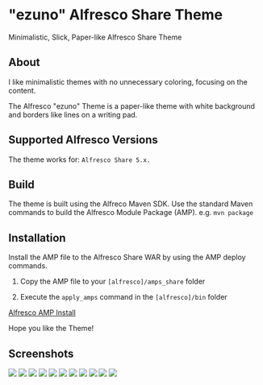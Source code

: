 # "ezuno" Alfresco Share Theme

Minimalistic, Slick, Paper-like Alfresco Share Theme

## About

I like minimalistic themes with no unnecessary coloring, focusing on the content.

The Alfresco "ezuno" Theme is a paper-like theme with white background and borders like lines on a writing pad. 

## Supported Alfresco Versions

The theme works for:
`Alfresco Share 5.x.`

## Build

The theme is built using the Alfreco Maven SDK. 
Use the standard Maven commands to build the Alfresco Module Package (AMP). e.g. `mvn package`

## Installation
Install the AMP file to the Alfresco Share WAR by using the AMP deploy commands.

1. Copy the AMP file to your `[alfresco]/amps_share` folder

1. Execute the `apply_amps` command in the `[alfresco]/bin` folder

[Alfresco AMP Install](http://docs.alfresco.com/5.0/tasks/amp-install.html)

Hope you like the Theme!

## Screenshots
![](https://raw.githubusercontent.com/djabornig/ezuno-share-theme/master/ezuno-share-theme/src/site/screens/31-05-_2015_00-16-31.png)
![](https://raw.githubusercontent.com/djabornig/ezuno-share-theme/master/ezuno-share-theme/src/site/screens/31-05-_2015_00-21-00.png)
![](https://raw.githubusercontent.com/djabornig/ezuno-share-theme/master/ezuno-share-theme/src/site/screens/31-05-_2015_00-22-29.png)
![](https://raw.githubusercontent.com/djabornig/ezuno-share-theme/master/ezuno-share-theme/src/site/screens/31-05-_2015_00-23-45.png)
![](https://raw.githubusercontent.com/djabornig/ezuno-share-theme/master/ezuno-share-theme/src/site/screens/31-05-_2015_00-24-35.png)
![](https://raw.githubusercontent.com/djabornig/ezuno-share-theme/master/ezuno-share-theme/src/site/screens/31-05-_2015_00-24-59.png)
![](https://raw.githubusercontent.com/djabornig/ezuno-share-theme/master/ezuno-share-theme/src/site/screens/31-05-_2015_00-26-55.png)
![](https://raw.githubusercontent.com/djabornig/ezuno-share-theme/master/ezuno-share-theme/src/site/screens/31-05-_2015_00-29-01.png)
![](https://raw.githubusercontent.com/djabornig/ezuno-share-theme/master/ezuno-share-theme/src/site/screens/31-05-_2015_00-29-54.png)
![](https://raw.githubusercontent.com/djabornig/ezuno-share-theme/master/ezuno-share-theme/src/site/screens/31-05-_2015_00-30-44.png)
![](https://raw.githubusercontent.com/djabornig/ezuno-share-theme/master/ezuno-share-theme/src/site/screens/31-05-_2015_00-32-05.png)
